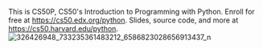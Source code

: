 This is CS50P, CS50's Introduction to Programming with Python.
Enroll for free at https://cs50.edx.org/python. Slides, source code, and more at https://cs50.harvard.edu/python.
![326426948_733235361483212_6586823028656913437_n](https://github.com/KennethVDS/CS50-Vault/assets/49682872/12977d1d-5479-4360-908c-28c87796daad)
